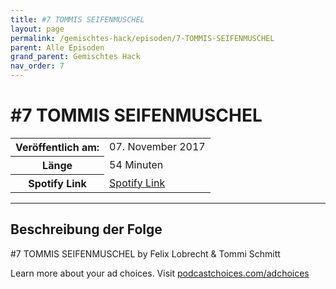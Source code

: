 ```yaml
---
title: #7 TOMMIS SEIFENMUSCHEL
layout: page
permalink: /gemischtes-hack/episoden/7-TOMMIS-SEIFENMUSCHEL
parent: Alle Episoden
grand_parent: Gemischtes Hack
nav_order: 7
---
```


# #7 TOMMIS SEIFENMUSCHEL
<table class="resp-table dcf-table dcf-table-responsive dcf-table-bordered dcf-table-striped dcf-w-100%">
                    <tbody>
                        <tr>
                            <th scope="row">Veröffentlich am:</th>
                            <td data-label="Veröffentlich am:">07. November 2017</td>
                        </tr>
                        <tr>
                            <th scope="row">Länge </th>
                            <td data-label="Länge ">54 Minuten</td>
                        </tr><tr>
                                <th scope="row">Spotify Link</th>
                                <td data-label="Spotify Link"><a href="https://open.spotify.com/episode/4TF7a17VBck1rVL5a20AH0">Spotify Link</a></td>
                            </tr></tbody>
                </table>

***

## Beschreibung der Folge

<div>
<p>#7 TOMMIS SEIFENMUSCHEL by Felix Lobrecht &amp; Tommi Schmitt</p><p> </p><p>Learn more about your ad choices. Visit <a href="https://podcastchoices.com/adchoices">podcastchoices.com/adchoices</a></p>  
</div>

